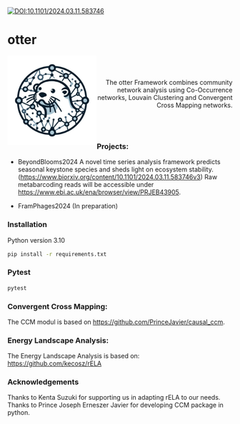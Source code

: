 [![DOI:10.1101/2024.03.11.583746](http://img.shields.io/badge/DOI-<10.1101/2024.03.11.583746>-<#00000>.svg)](https://doi.org/10.1101/2024.03.11.583746)
# otter
<div style="float: left;">
        <img src="img/otter_logo-removebg.png" alt="Otter Logo" width="200" title="This images was created using GENAI (DALL-E 3)."/>
</div>
<div style="text-align: right;">
<br>
<br>
<br>
    The otter Framework combines community network analysis using Co-Occurrence networks, Louvain Clustering and Convergent Cross Mapping networks.
<br>
<br>
<br>
<br>
</div>



### Projects:
- BeyondBlooms2024 A novel time series analysis framework predicts seasonal keystone species and sheds light on ecosystem stability. (https://www.biorxiv.org/content/10.1101/2024.03.11.583746v3)
Raw metabarcoding reads will be accessible under https://www.ebi.ac.uk/ena/browser/view/PRJEB43905.

- FramPhages2024 (In preparation)


### Installation
Python version 3.10
```bash
pip install -r requirements.txt
```

### Pytest 
```bash
pytest
```

### Convergent Cross Mapping:
The CCM modul is based on https://github.com/PrinceJavier/causal_ccm.


### Energy Landscape Analysis:
The Energy Landscape Analysis is based on: https://github.com/kecosz/rELA


### Acknowledgements
Thanks to Kenta Suzuki for supporting us in adapting rELA to our needs.
Thanks to Prince Joseph Erneszer Javier for developing CCM package in python.


